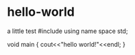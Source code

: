 # hello-world
a little test
#include<iostream>
using name space std;
  
void main
{
    cout<<"hello world!"<<endl;
}
